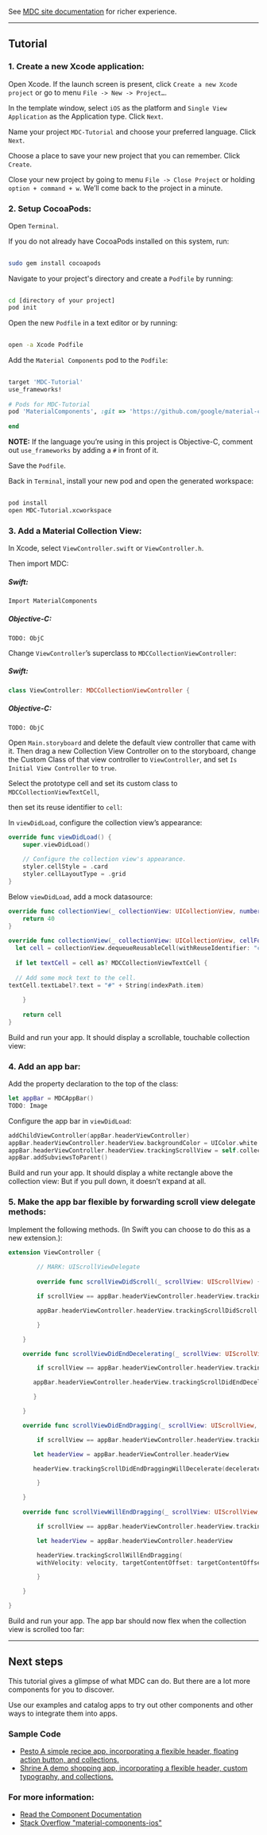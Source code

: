 <!--{% if site.link_to_site == "true" %}-->
See <a href="https://material-ext.appspot.com/mdc-ios-preview/">MDC site documentation</a> for richer experience.
<!--{% else %}See <a href="https://github.com/google/material-components-ios">GitHub</a> for README documentation.{% endif %}-->

---


## Tutorial



### 1.  Create a new Xcode application:

Open Xcode. If the launch screen is present, click `Create a new Xcode project` or go to menu `File -> New -> Project…`. 

In the template window, select `iOS` as the platform and `Single View Application` as the Application type. Click `Next`.
  
Name your project `MDC-Tutorial` and choose your preferred language. Click `Next`.
  
Choose a place to save your new project that you can remember. Click `Create`.
  
Close your new project by going to menu `File -> Close Project` or holding `option + command + w`. We’ll come back to the project in a minute.
  
### 2.  Setup CocoaPods:
Open `Terminal`.

If you do not already have CocoaPods installed on this system, run:

~~~ bash
        
sudo gem install cocoapods
~~~

Navigate to your project's directory and create a `Podfile` by running:

~~~ bash
        
cd [directory of your project]
pod init
~~~ 

Open the new `Podfile` in a text editor or by running:

~~~ bash
        
open -a Xcode Podfile
~~~

Add the `Material Components` pod to the `Podfile`:

~~~ ruby
        
target 'MDC-Tutorial' 
use_frameworks!
    
# Pods for MDC-Tutorial
pod 'MaterialComponents', :git => 'https://github.com/google/material-components-ios.git'
    
end
~~~ 

**NOTE:** If the language you’re using in this project is Objective-C, comment out `use_frameworks` by adding a `#` in front of it.

Save the `Podfile`.

Back in `Terminal`, install your new pod and open the generated workspace:

~~~ bash
        
pod install
open MDC-Tutorial.xcworkspace
~~~


### 3.  Add a Material Collection View:
In Xcode, select `ViewController.swift` or `ViewController.h`. 

Then import MDC:
##### Swift:

~~~ swift
Import MaterialComponents
~~~

##### Objective-C:

~~~ objc
TODO: ObjC
~~~
        
Change `ViewController`’s superclass to `MDCCollectionViewController`:
    
##### Swift:

~~~ swift
class ViewController: MDCCollectionViewController {
~~~

##### Objective-C:

~~~ objc
TODO: ObjC
~~~

Open `Main.storyboard` and delete the default view controller that came with it. Then drag a new Collection View Controller on to the storyboard, change the Custom Class of that view controller to `ViewController`, and set `Is Initial View Controller` to `true`. 
    
Select the prototype cell and set its custom class to `MDCCollectionViewTextCell`, 

then set its reuse identifier to `cell`:

In `viewDidLoad`, configure the collection view’s appearance:

~~~swift
override func viewDidLoad() {
    super.viewDidLoad()
    
    // Configure the collection view's appearance.
    styler.cellStyle = .card
    styler.cellLayoutType = .grid
}
~~~
        
Below `viewDidLoad`, add a mock datasource:

~~~ swift
override func collectionView(_ collectionView: UICollectionView, numberOfItemsInSection section: Int) -> Int {
    return 40
}
    
override func collectionView(_ collectionView: UICollectionView, cellForItemAt indexPath: IndexPath) -> UICollectionViewCell {
  let cell = collectionView.dequeueReusableCell(withReuseIdentifier: "cell", for: indexPath)
    
  if let textCell = cell as? MDCCollectionViewTextCell {
    
  // Add some mock text to the cell.
textCell.textLabel?.text = "#" + String(indexPath.item)
    
    }
    
    return cell
}
~~~
        
Build and run your app. It should display a scrollable, touchable collection view:


### 4.  Add an app bar:
Add the property declaration to the top of the class:

~~~ swift
let appBar = MDCAppBar()
TODO: Image
~~~

Configure the app bar in `viewDidLoad`:

~~~ swift
addChildViewController(appBar.headerViewController)
appBar.headerViewController.headerView.backgroundColor = UIColor.white
appBar.headerViewController.headerView.trackingScrollView = self.collectionView
appBar.addSubviewsToParent()
~~~
    
Build and run your app. It should display a white rectangle above the collection view: But if you pull down, it doesn’t expand at all.

### 5.  Make the app bar flexible by forwarding scroll view delegate methods:
Implement the following methods. (In Swift you can choose to do this as a new extension.):

~~~swift
extension ViewController {
    
        // MARK: UIScrollViewDelegate
    
        override func scrollViewDidScroll(_ scrollView: UIScrollView) {

        if scrollView == appBar.headerViewController.headerView.trackingScrollView {

        appBar.headerViewController.headerView.trackingScrollDidScroll()

        }

    }

    override func scrollViewDidEndDecelerating(_ scrollView: UIScrollView) {

        if scrollView == appBar.headerViewController.headerView.trackingScrollView {

       appBar.headerViewController.headerView.trackingScrollDidEndDecelerating()

       }

    }

    override func scrollViewDidEndDragging(_ scrollView: UIScrollView, willDecelerate decelerate: Bool) {

        if scrollView == appBar.headerViewController.headerView.trackingScrollView {

       let headerView = appBar.headerViewController.headerView

       headerView.trackingScrollDidEndDraggingWillDecelerate(decelerate)

        }

    }
    
    override func scrollViewWillEndDragging(_ scrollView: UIScrollView, withVelocity velocity: CGPoint, targetContentOffset: UnsafeMutablePointer<CGPoint>) {

        if scrollView == appBar.headerViewController.headerView.trackingScrollView {

        let headerView = appBar.headerViewController.headerView

        headerView.trackingScrollWillEndDragging(
        withVelocity: velocity, targetContentOffset: targetContentOffset)

        }

    }

}
~~~

Build and run your app. The app bar should now flex when the collection view is scrolled too far:



---


## **Next steps**

This tutorial gives a glimpse of what MDC can do. But there are a lot more components for you to discover.

Use our examples and catalog apps to try out other components and other ways to integrate them into apps.

### Sample Code



*   [Pesto A simple recipe app, incorporating a flexible header, floating action button, and collections.](https://github.com/google/material-components-ios/tree/master/demos/Pesto)
*   [Shrine A demo shopping app, incorporating a flexible header, custom typography, and collections.](https://github.com/google/material-components-ios/tree/master/demos/Shrine)

### For more information:



*   [Read the Component Documentation](https://github.com/google/material-components-ios/blob/develop/howto/tutorial/%7B%7B%20site.folder%20%7D%7D/components)
*   [Stack Overflow "material-components-ios"](http://stackoverflow.com/questions/tagged/material-components-ios)
